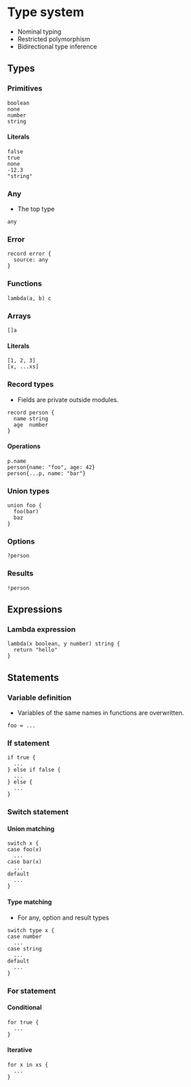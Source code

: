 # Type system

- Nominal typing
- Restricted polymorphism
- Bidirectional type inference

## Types

### Primitives

```
boolean
none
number
string
```

#### Literals

```
false
true
none
-12.3
"string"
```

### Any

- The top type

```
any
```

### Error

```
record error {
  source: any
}
```

### Functions

```
lambda(a, b) c
```

### Arrays

```
[]a
```

#### Literals

```
[1, 2, 3]
[x, ...xs]
```

### Record types

- Fields are private outside modules.

```
record person {
  name string
  age  number
}
```

#### Operations

```
p.name
person{name: "foo", age: 42}
person{...p, name: "bar"}
```

### Union types

```
union foo {
  foo(bar)
  baz
}
```

### Options

```
?person
```

### Results

```
!person
```

## Expressions

### Lambda expression

```
lambda(x boolean, y number) string {
  return "hello"
}
```

## Statements

### Variable definition

- Variables of the same names in functions are overwritten.

```
foo = ...
```

### If statement

```
if true {
  ...
} else if false {
  ...
} else {
  ...
}
```

### Switch statement

#### Union matching

```
switch x {
case foo(x)
  ...
case bar(x)
  ...
default
  ...
}
```

#### Type matching

- For any, option and result types

```
switch type x {
case number
  ...
case string
  ...
default
  ...
}
```

### For statement

#### Conditional

```
for true {
  ...
}
```

#### Iterative

```
for x in xs {
  ...
}
```
